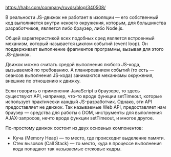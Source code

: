 https://habr.com/company/ruvds/blog/340508/  

В реальности JS-движок не работает в изоляции — его собственный код выполняется внутри некоего окружения, которым, для большинства разработчиков, является либо браузер, либо Node.js.

Общей характеристикой всех подобных сред является встроенный механизм, который называется циклом событий (event loop). Он поддерживает выполнение фрагментов программы, вызывая для этого JS-движок.

Движок можно считать средой выполнения любого JS-кода, вызываемой по требованию. А планированием событий (то есть — сеансов выполнения JS-кода) занимаются механизмы окружения, внешние по отношению к движку.

Если говорить о применении JavaScript в браузере, то здесь существуют API, например, что-то вроде функции setTimeout, которые использует практически каждый JS-разработчик. Однако, эти API предоставляет не движок. Так называемые Web API, предоставляет нам браузер — средства для работы с DOM, инструменты для выполнения AJAX-запросов, нечто вроде функции setTimeout, и многое другое.

По-простому движок состоит из двух основных компонентов:

 * Куча (Memory Heap) — то место, где происходит выделение памяти.
 * Стек вызовов (Call Stack) — то место, куда в процессе выполнения кода попадают так называемые стековые кадры.

